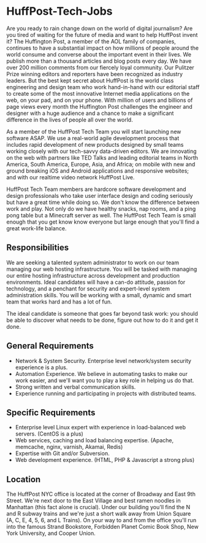 HuffPost-Tech-Jobs
==================

Are you ready to rain change down on the world of digital journalism? Are you tired of waiting for the future of media and want to help HuffPost invent it? The Huffington Post, a member of the AOL family of companies, continues to have a substantial impact on how millions of people around the world consume and converse about the important event in their lives. We publish more than a thousand articles and blog posts every day. We have over 200 million comments from our fiercely loyal community. Our Pulitzer Prize winning editors and reporters have been recognized as industry leaders. But the best kept secret about HuffPost is the world class engineering and design team who work hand-in-hand with our editorial staff to create some of the most innovative Internet media applications on the web, on your pad, and on your phone. With million of users and billions of page views every month the Huffington Post challenges the engineer and designer with a huge audience and a chance to make a significant difference in the lives of people all over the world.

As a member of the HuffPost Tech Team you will start launching new software ASAP. We use a real-world agile development process that includes rapid development of new products designed by small teams working closely with our tech-savvy data-driven editors. We are innovating on the web with partners like TED Talks and leading editorial teams in North America, South America, Europe, Asia, and Africa; on mobile with new and ground breaking iOS and Android applications and responsive websites; and with our realtime video network HuffPost Live.

HuffPost Tech Team members are hardcore software development and design professionals who take user interface design and coding seriously but have a great time while doing so. We don't know the difference between work and play. Not only do we have healthy snacks, nap rooms, and a ping pong table but a Minecraft server as well. The HuffPost Tech Team is small enough that you get know know everyone but large enough that you'll find a great work-life balance.

Responsibilities
----------------
We are seeking a talented system administrator to work on our team managing our web hosting infrastructure. You will be tasked with managing our entire hosting infrastructure across development and production environments. Ideal candidates will have a can-do attitude, passion for technology, and a penchant for security and expert-level system administration skills. You will be working with a small, dynamic and smart team that works hard and has a lot of fun.

The ideal candidate is someone that goes far beyond task work: you should be able to discover what needs to be done, figure out how to do it and get it done. 


General Requirements
--------------------
* Network & System Security. Enterprise level network/system security experience is a plus. 
* Automation Experience. We believe in automating tasks to make our work easier, and we'll want you to play a key role in helping us do that. 
* Strong written and verbal communication skills. 
* Experience running and participating in projects with distributed teams. 

Specific Requirements
---------------------
* Enterprise level Linux expert with experience in load-balanced web servers. (CentOS is a plus) 
* Web services, caching and load balancing expertise. (Apache, memcache, nginx, varnish, Akamai, Redis)
* Expertise with Git and/or Subversion.
* Web development experience. (HTML, PHP & Javascript a strong plus)

Location
--------
The HuffPost NYC office is located at the corner of Broadway and East 9th Street. We're next door to the East Village and best ramen noodles in Manhattan (this fact alone is crucial). Under our building you'll find the N and R subway trains and we're just a short walk away from Union Square (A, C, E, 4, 5, 6, and L Trains). On your way to and from the office you'll run into the famous Strand Bookstore, Forbidden Planet Comic Book Shop, New York University, and Cooper Union.
